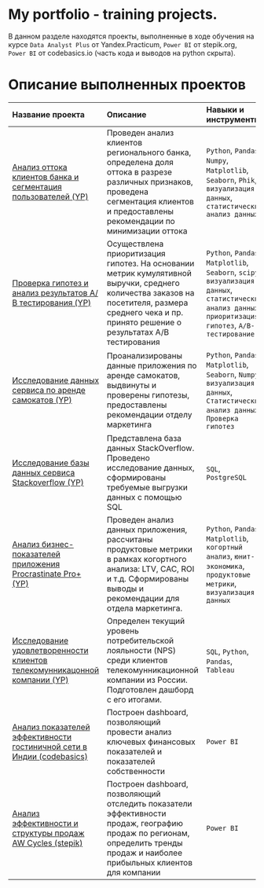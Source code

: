 # My portfolio - training projects.

В данном разделе находятся проекты, выполненные в ходе обучения на курсе `Data Analyst Plus` от Yandex.Practicum, `Power BI` от stepik.org, `Power BI` от codebasics.io (часть кода и выводов на python скрыта).

# Описание выполненных проектов
  
| Название проекта | Описание | Навыки и инструменты | 
| :---------------------- | :---------------------- | :---------------------- |
|[Анализ оттока клиентов банка и сегментация пользователей (YP)](https://github.com/knpanasik/my_portfolio/tree/main/churn_rate_and_segmentation) | Проведен анализ клиентов регионального банка, определена доля оттока в разрезе различных признаков, проведена сегментация клиентов и предоставлены рекомендации по минимизации оттока | `Python`, `Pandas`, `Numpy`, `Matplotlib`, `Seaborn`, `Phik`, `визуализация данных`, `статистический анализ данных` | 
|[Проверка гипотез и анализ результатов А/В тестирования (YP)](https://github.com/knpanasik/my_portfolio/tree/main/ab_test) | Осуществлена приоритизация гипотез. На основании метрик кумулятивной выручки, среднего количества заказов на посетителя, размера среднего чека и пр. принято решение о результатах А/В тестирования | `Python`, `Pandas`, `Matplotlib`, `Seaborn`, `scipy`, `визуализация данных`, `статистический анализ данных`, `приоритизация гипотез`, `A/B-тестирование` | 
|[Исследование данных сервиса по аренде самокатов (YP)](https://github.com/knpanasik/my_portfolio/tree/main/scooter_rental_service) | Проанализированы данные приложения по аренде самокатов, выдвинуты и проверены гипотезы, предоставлены рекомендации отделу маркетинга | `Python`, `Pandas`, `Matplotlib`, `Seaborn`, `Numpy`, `визуализация данных`, `Статистический анализ данных`, `Проверка гипотез` | 
|[Исследование базы данных сервиса Stackoverflow (YP)](https://github.com/knpanasik/my_portfolio/tree/main/sql_advance_tasks) | Представлена база данных StackOverflow. Проведено исследование данных, сформированы требуемые выгрузки данных с помощью SQL | `SQL`, `PostgreSQL` | 
|[Анализ бизнес-показателей приложения Procrastinate Pro+ (YP)](https://github.com/knpanasik/my_portfolio/tree/main/business_indicators_analysis) | Проведен анализ данных приложения, рассчитаны продуктовые метрики в рамках когортного анализа: LTV, CAC, ROI и т.д. Сформированы выводы и рекомендации для отдела маркетинга.  | `Python`, `Pandas`, `Matplotlib`, `когортный анализ`, `юнит-экономика`, `продуктовые метрики`, `визуализация данных` | 
|[Исследование удовлетворенности клиентов телекомунникацонной компании (YP)](https://github.com/knpanasik/my_portfolio/tree/main/customers'_loyalty) | Определен текущий уровень потребительской лояльности (NPS) среди клиентов телекомунникационной компании из России. Подготовлен дашборд с его итогами. | `SQL`, `Python`, `Pandas`, `Tableau` | 
|[Анализ показателей эффективности гостиничной сети в Индии (codebasics)](https://github.com/knpanasik/my_portfolio/tree/main/codebasics_hospitality_report) | Построен dashboard, позволяющий провести анализ ключевых финансовых показателей и показателей собственности | `Power BI` | 
|[Анализ эффективности и структуры продаж AW Cycles (stepik)](https://github.com/knpanasik/my_portfolio/tree/main/stepik_power_bi_project) | Построен dashboard, позволяющий отследить показатели эффективности продаж, географию продаж по регионам, определить тренды продаж и наиболее прибыльных клиентов для компании | `Power BI` | 
